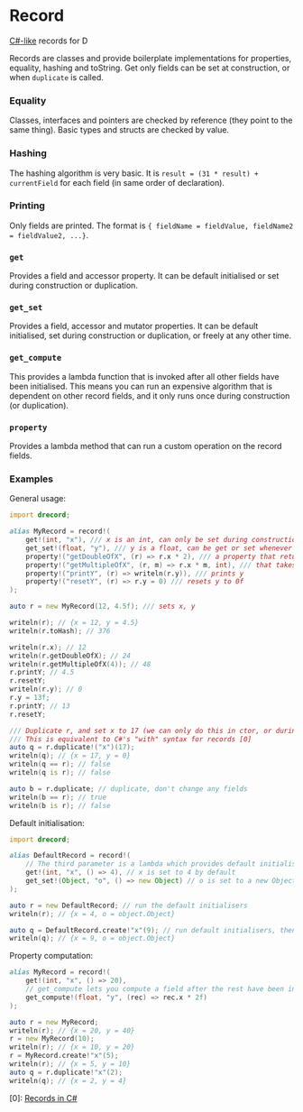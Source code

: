 # Record
[C#-like](https://docs.microsoft.com/en-us/dotnet/csharp/whats-new/tutorials/records) records for D

Records are classes and provide boilerplate implementations for properties, equality, hashing and toString. Get only fields can be set at construction, or when `duplicate` is called.

### Equality
Classes, interfaces and pointers are checked by reference (they point to the same thing). Basic types and structs are checked by value.

### Hashing
The hashing algorithm is very basic. It is `result = (31 * result) + currentField` for each field (in same order of declaration).

### Printing
Only fields are printed. The format is `{ fieldName = fieldValue, fieldName2 = fieldValue2, ...}`.

### `get`
Provides a field and accessor property. It can be default initialised or set during construction or duplication.

### `get_set`
Provides a field, accessor and mutator properties. It can be default initialised, set during construction or duplication, or freely at any other time.

### `get_compute`
This provides a lambda function that is invoked after all other fields have been initialised. This means you can run an expensive algorithm that is dependent on other record fields, and it only runs once during construction (or duplication).

### `property`
Provides a lambda method that can run a custom operation on the record fields.

### Examples
General usage:
```d
import drecord;

alias MyRecord = record!(
    get!(int, "x"), /// x is an int, can only be set during construction
    get_set!(float, "y"), /// y is a float, can be get or set whenever
    property!("getDoubleOfX", (r) => r.x * 2), /// a property that returns the double of x
    property!("getMultipleOfX", (r, m) => r.x * m, int), /// that takes an argument and multiples x by that value
    property!("printY", (r) => writeln(r.y)), /// prints y
    property!("resetY", (r) => r.y = 0) /// resets y to 0f
); 

auto r = new MyRecord(12, 4.5f); /// sets x, y

writeln(r); // {x = 12, y = 4.5}
writeln(r.toHash); // 376

writeln(r.x); // 12
writeln(r.getDoubleOfX); // 24
writeln(r.getMultipleOfX(4)); // 48
r.printY; // 4.5
r.resetY;
writeln(r.y); // 0
r.y = 13f;
r.printY; // 13
r.resetY;

/// Duplicate r, and set x to 17 (we can only do this in ctor, or during duplication)
/// This is equivalent to C#'s "with" syntax for records [0]
auto q = r.duplicate!("x")(17); 
writeln(q); // {x = 17, y = 0}
writeln(q == r); // false
writeln(q is r); // false

auto b = r.duplicate; // duplicate, don't change any fields
writeln(b == r); // true
writeln(b is r); // false
```

Default initialisation:
```D
import drecord;

alias DefaultRecord = record!(
    // The third parameter is a lambda which provides default initialisation
    get!(int, "x", () => 4), // x is set to 4 by default
    get_set!(Object, "o", () => new Object) // o is set to a new Object by default
);

auto r = new DefaultRecord; // run the default initialisers
writeln(r); // {x = 4, o = object.Object}

auto q = DefaultRecord.create!"x"(9); // run default initialisers, then set x to 9
writeln(q); // {x = 9, o = object.Object}
```

Property computation:
```D
alias MyRecord = record!(
    get!(int, "x", () => 20),
    // get_compute lets you compute a field after the rest have been initialised
    get_compute!(float, "y", (rec) => rec.x * 2f)
);

auto r = new MyRecord;
writeln(r); // {x = 20, y = 40}
r = new MyRecord(10);
writeln(r); // {x = 10, y = 20}
r = MyRecord.create!"x"(5);
writeln(r); // {x = 5, y = 10}
auto q = r.duplicate!"x"(2);
writeln(q); // {x = 2, y = 4}
```

[0]: [Records in C#](https://docs.microsoft.com/en-us/dotnet/csharp/fundamentals/types/records)